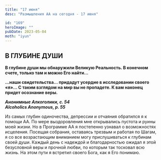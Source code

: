 ```yaml
---
title: "17 июня"
desc: "Размышления АА на сегодня - 17 июня"

id: "169"
heroImage: ""
pubDate: 2023-05-04
moth: "iyun"
---
```


## В ГЛУБИНЕ ДУШИ

**В глубине души мы обнаружили Великую Реальность. В конечном счете, только
там и можно Его найти…**

**…наши свидетельства… придадут усердие в исследовании своего «я»… С таким
взглядом на мир вы не пропадете. К вам наконец придет осознание веры.**

**_Анонимные Алкоголики, с. 54  
Alcoholics Anonymous, p. 55_**

Из самых глубин одиночества, депрессии и отчаяния обратился я к помощи АА. По
мере выздоровления мне открывались пустота и руины моей жизни. Но в Программе
АА я постепенно узнавал о возможностях исцеления. Посещая собрания, оставаясь
трезвым и работая по Шагам, я со все возрастающим вниманием могу
прислушиваться к глубинам своей души. Каждый день с надеждой и благодарностью
ожидал я этой безусловной веры и прочной любви, по которым так тосковал всю
жизнь. На этом пути я встретил своего Бога, как я Его понимаю.
